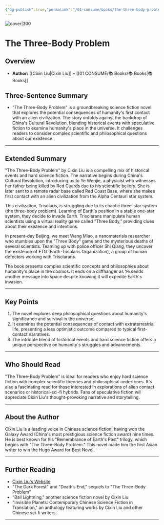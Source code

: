 ```yaml
---
{"dg-publish":true,"permalink":"/01-consume/books/the-three-body-problem/","title":"The Three-Body Problem","tags":["science-fiction","humanity","aliens","science","existence","civilization"]}
---
```


![cover|300](http://books.google.com/books/content?id=ZrNzAwAAQBAJ&printsec=frontcover&img=1&zoom=1&edge=curl&source=gbs_api)
# The Three-Body Problem

## Overview
- **Author:** [[Cixin Liu\|Cixin Liu]] • [[01 CONSUME/📚 Books/📚 Books\|📚 Books]]
## Three-Sentence Summary
- "The Three-Body Problem" is a groundbreaking science fiction novel that explores the potential consequences of humanity's first contact with an alien civilization. The story unfolds against the backdrop of China's Cultural Revolution, blending historical events with speculative fiction to examine humanity's place in the universe. It challenges readers to consider complex scientific and philosophical questions about our existence.

---

## Extended Summary
"The Three-Body Problem" by Cixin Liu is a compelling mix of historical events and hard science fiction. The narrative begins during China's Cultural Revolution, introducing us to Ye Wenjie, a physicist who witnesses her father being killed by Red Guards due to his scientific beliefs. She is later sent to a remote radar base called Red Coast Base, where she makes first contact with an alien civilization from the Alpha Centauri star system.

This civilization, Trisolaris, is struggling due to its chaotic three-star system (the three-body problem). Learning of Earth's position in a stable one-star system, they decide to invade Earth. Trisolarans manipulate human scientists using a virtual reality game called "Three Body," providing clues about their existence and intentions.

In present-day Beijing, we meet Wang Miao, a nanomaterials researcher who stumbles upon the "Three Body" game and the mysterious deaths of several scientists. Teaming up with police officer Shi Qiang, they uncover the existence of ETO (Earth-Trisolaris Organization), a group of human defectors working with Trisolarans.

The book presents complex scientific concepts and philosophies about humanity's place in the cosmos. It ends on a cliffhanger as Ye sends another message into space despite knowing it will expedite Earth's invasion.

---

## Key Points
1. The novel explores deep philosophical questions about humanity's significance and survival in the universe.
2. It examines the potential consequences of contact with extraterrestrial life, presenting a less optimistic outcome compared to typical first-contact narratives.
3. The intricate blend of historical events and hard science fiction offers a unique perspective on humanity's struggles and advancements.

---

## Who Should Read
"The Three-Body Problem" is ideal for readers who enjoy hard science fiction with complex scientific theories and philosophical undertones. It's also a fascinating read for those interested in explorations of alien contact scenarios or historical-sci-fi hybrids. Fans of speculative fiction will appreciate Cixin Liu's thought-provoking narrative and storytelling.

---

## About the Author
Cixin Liu is a leading voice in Chinese science fiction, having won the Galaxy Award (China's most prestigious science fiction award) nine times. He is best known for his "Remembrance of Earth's Past" trilogy, which begins with "The Three-Body Problem." This novel made him the first Asian writer to win the Hugo Award for Best Novel.

---

## Further Reading
- [Cixin Liu's Website](https://www.liucixin.com/)
- "The Dark Forest" and "Death’s End," sequels to "The Three-Body Problem"
- "Ball Lightning," another science fiction novel by Cixin Liu
- "Invisible Planets: Contemporary Chinese Science Fiction in Translation," an anthology featuring works by Cixin Liu and other Chinese sci-fi writers.
---
